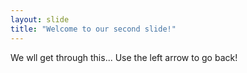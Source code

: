 ```yaml
---
layout: slide
title: "Welcome to our second slide!"
---
```

We wll get through this...
Use the left arrow to go back!
